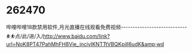 # 262470
哔哩哔哩18款禁用软件,月光直播在线观看免费视频----------------------------⛹⛹点/此/进/入/http://www.baidu.com/link?url=NoK8PT47PahMhFH8Vie_jnciyIKNTTtVBQKpill6udK&amp;wd
